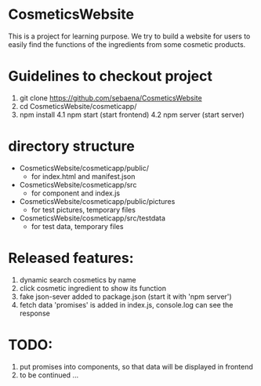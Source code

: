 # CosmeticsWebsite
This is a project for learning purpose.
We try to build a website for users to easily find the functions of the ingredients from some cosmetic products.

# Guidelines to checkout project
1.  git clone https://github.com/sebaena/CosmeticsWebsite
2.  cd CosmeticsWebsite/cosmeticapp/
3.  npm install
4.1 npm start (start frontend)
4.2 npm server (start server)

# directory structure
- CosmeticsWebsite/cosmeticapp/public/
  - for index.html and manifest.json
- CosmeticsWebsite/cosmeticapp/src
  - for component and index.js
- CosmeticsWebsite/cosmeticapp/public/pictures
  - for test pictures, temporary files
- CosmeticsWebsite/cosmeticapp/src/testdata
  - for test data, temporary files

# Released features:
1. dynamic search cosmetics by name
2. click cosmetic ingredient to show its function
3. fake json-sever added to package.json (start it with 'npm server')
4. fetch data 'promises' is added in index.js, console.log can see the response

# TODO:
1. put promises into components, so that data will be displayed in frontend
2. to be continued ...
